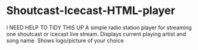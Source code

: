 # Shoutcast-Icecast-HTML-player
I NEED HELP TO TIDY THIS UP
A simple radio station player for streaming one shoutcast or icecast live stream.
Displays current playing artist and song name.
Shows logo/picture of your choice
